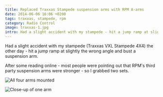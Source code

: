 ```yaml
---
title: Replaced Traxxas Stampede suspension arms with RPM A-arms
date: 2014-06-06 16:06 +0200
tags: traxxas, stampede, rpm
category: Radio Control
image: traxxas-1.jpg
intro: Had a slight accident with my stampede - hit a jump ramp at slightly the wrong angle and bust a suspension arm.
---
```


Had a slight accident with my stampede (Traxxas VXL Stampede 4X4) the other day - hit a jump ramp at slightly the wrong angle and bust a suspension arm.

After some reading online - most people were pointing out that RPM's third party suspension arms were stronger - so I grabbed two sets.

![All four arms mounted](/images/posts/2014/06/traxxas-1.jpg)

![Close-up of one arm](/images/posts/2014/06/traxxas-2.jpg)
